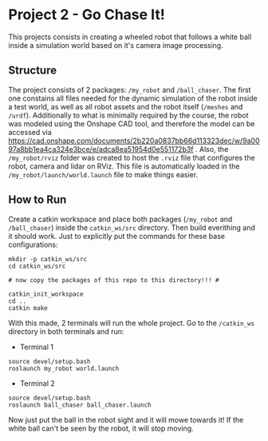 # Project 2 - Go Chase It!

This projects consists in creating a wheeled robot that follows a white ball inside a simulation world based on it's camera image processing.

## Structure

The project consists of 2 packages: `/my_robot` and `/ball_chaser`. The first one constains all files needed for the dynamic simulation of the robot inside a test world, as well as all robot assets and the robot itself (`/meshes` and `/urdf`). Additionally to what is minimally required by the course, the robot was modeled using the Onshape CAD tool, and therefore the model can be accessed via https://cad.onshape.com/documents/2b220a0837bb66d113323dec/w/9a0097a8bb1ea4ca324e3bce/e/adca8ea51954d0e551172b3f . Also, the `/my_robot/rviz` folder was created to host the `.rviz` file that configures the robot, camera and lidar on RViz. This file is automatically loaded in the `/my_robot/launch/world.launch` file to make things easier. 

## How to Run

Create a catkin workspace and place both packages (`/my_robot` and `/ball_chaser`) inside the `catkin_ws/src` directory. Then build everithing and it should work. Just to explicitly put the commands for these base configurations:
```
mkdir -p catkin_ws/src
cd catkin_ws/src

# now copy the packages of this repo to this directory!!! #

catkin_init_workspace
cd ..
catkin make
```

With this made, 2 terminals will run the whole project. Go to the `/catkin_ws` directory in both terminals and run:

- Terminal 1
```
source devel/setup.bash
roslaunch my_robot world.launch
```

- Terminal 2
```
source devel/setup.bash
roslaunch ball_chaser ball_chaser.launch
```

Now just put the ball in the robot sight and it will mowe towards it! If the white ball can't be seen by the robot, it will stop moving.